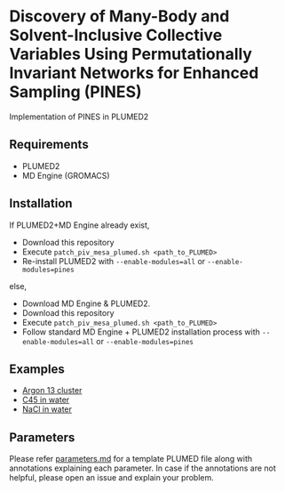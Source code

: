 # Discovery of Many-Body and Solvent-Inclusive Collective Variables Using Permutationally Invariant Networks for Enhanced Sampling (PINES)

Implementation of PINES in PLUMED2

## Requirements

* PLUMED2
* MD Engine (GROMACS)

## Installation

If PLUMED2+MD Engine already exist,
* Download this repository
* Execute `patch_piv_mesa_plumed.sh <path_to_PLUMED>`
* Re-install PLUMED2 with `--enable-modules=all` or `--enable-modules=pines`

  
else,
* Download MD Engine & PLUMED2.
* Download this repository
* Execute `patch_piv_mesa_plumed.sh <path_to_PLUMED>`
* Follow standard MD Engine + PLUMED2 installation process with `--enable-modules=all` or `--enable-modules=pines`
  
## Examples

- [Argon 13 cluster](examples/SimulationFiles/Ar13)
- [C45 in water](examples/SimulationFiles/C45/)
- [NaCl in water](examples/SimulationFiles/NaCl)

## Parameters

Please refer [parameters.md](parameters.md) for a template PLUMED file along with annotations explaining each parameter. In case if the annotations are not helpful, please open an issue and explain your problem.
